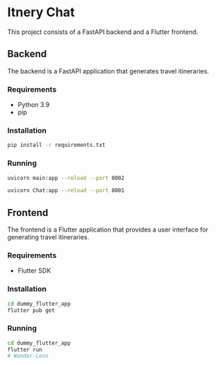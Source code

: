 # Itnery Chat

This project consists of a FastAPI backend and a Flutter frontend.

## Backend

The backend is a FastAPI application that generates travel itineraries.

### Requirements

-   Python 3.9
-   pip

### Installation

```bash
pip install -r requirements.txt
```

### Running

```bash
uvicorn main:app --reload --port 8002
```

```bash
uvicorn Chat:app --reload --port 8001
```

## Frontend

The frontend is a Flutter application that provides a user interface for generating travel itineraries.

### Requirements

-   Flutter SDK

### Installation

```bash
cd dummy_flutter_app
flutter pub get
```

### Running

```bash
cd dummy_flutter_app
flutter run
#   W a n d e r - L e n s  
 